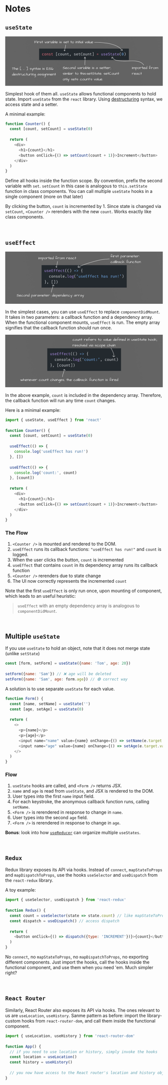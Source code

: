 # Notes

## `useState`

![img](./hooks/src/imgs/useState.webp)

Simplest hook of them all. `useState` allows functional components to hold state. Import `useState` from the `react` library. Using [destructuring](https://developer.mozilla.org/en-US/docs/Web/JavaScript/Reference/Operators/Destructuring_assignment) syntax, we access state and a setter. 

A minimal example:

```js
function Counter() {
  const [count, setCount] = useState(0) 

  return (
    <div>
      <h1>{count}</h1>
      <button onClick={() => setCount(count + 1)}>Increment</button>
    </div>
  )
}
```

Define all hooks inside the function scope. By convention, prefix the second variable with `set`. `setCount` in this case is analogous to `this.setState` function in class components. You can call multiple `useState` hooks in a single component (more on that later)

By clicking the button, `count` is incremented by 1. Since state is changed via `setCount`, `<Counter />` rerenders with the new `count`. Works exactly like class components. 

<br />

## `useEffect`

![img](./hooks/src/imgs/useEffect-1.webp)

In the simplest cases, you can use `useEffect` to replace `componentDidMount`. It takes in two parameters: a callback function and a dependency array. When the functional component mounts, `useEffect` is run. The empty array signifies that the callback function should run once. 

![img](./hooks/src/imgs/useEffect-2.webp)

In the above example, `count` is included in the dependency array. Therefore, the callback function will run any time `count` changes.

Here is a minimal example:

```js
import { useState, useEffect } from 'react' 

function Counter() {
  const [count, setCount] = useState(0)

  useEffect(() => {
    console.log('useEffect has run!')
  }, [])

  useEffect(() => {
    console.log('count:', count)
  }, [count])

  return (
    <div>
      <h1>{count}</h1>
      <button onClick={() => setCount(count + 1)}>Increment</button>
    </div>
  )
}
```

### The Flow

1. `<Counter />` is mounted and rendered to the DOM.
2. `useEffect` runs its callback functions: `"useEffect has run!"` and `count` is logged.
3. When the user clicks the button, `count` is incremented
4. `useEffect` that contains `count` in its dependency array runs its callback function 
5. `<Counter />` rerenders due to state change
6. The UI now correctly represents the incremented `count`

Note that the first `useEffect` is only run once, upon mounting of component, which leads to an useful heuristic: 

>`useEffect` with an empty dependency array is analogous to `componentDidMount`.

<br />

## Multiple `useState`

If you use `useState` to hold an object, note that it does not merge state (unlike `setState`)

```js
const [form, setForm] = useState({name: 'Tom', age: 20})

setForm({name: 'Sam'}) // ❌ age will be deleted
setForm({name: 'Sam', age: form.age}) // 🟢 correct way
```

A solution is to use separate `useState` for each value. 

```js
function Form() {
  const [name, setName] = useState('')
  const [age, setAge] = useState(0)

  return (
    <>
      <p>{name}</p>
      <p>{age}</p>
      <input name="name" value={name} onChange={() => setName(e.target.value)} />
      <input name="age" value={name} onChange={() => setAge(e.target.value)} />
    </>
  )
}
```

### Flow

1. `useState` hooks are called, and `<Form />` returns JSX.
3. `name` and `age` is read from `useState`, and JSX is rendered to the DOM.
4. User types into the first `name` input field.
5. For each keystroke, the anonymous callback function runs, calling `setName`.
6. `<Form />` is rerendered in response to change in `name`.
7. User types into the second `age` field.
8. `<Form />` is rerendered in response to change in `age`.

**Bonus**: look into how [`useReducer`](https://reactjs.org/docs/hooks-reference.html#useeffect) can organize multiple `useStates`.

<br />

## `Redux`

Redux library exposes its API via hooks. Instead of `connect`, `mapStateToProps` and `mapDispatchToProps`, use the hooks `useSelector` and `useDispatch` from the `react-redux` library.

A toy example:

```js
import { useSelector, useDispatch } from 'react-redux'

function Redux() {
  const count = useSelector(state => state.count) // like mapStateToProps, count variable is mapped to state.count
  const dispatch = useDispatch() // access dispatch
  
  return (
    <button onClick={() => dispatch({type: 'INCREMENT'})}>{count}</button> // dispatch action
  )
}
```

No `connect`, no `mapStateToProps`, no `mapDispatchToProps`, no exporting different components. Just import the hooks, call the hooks inside the functional component, and use them when you need 'em. Much simpler right? 

<br />

## `React Router`

Similarly, React Router also exposes its API via hooks. The ones relevant to us are `useLocation`, `useHistory`. Sanme pattern as before: import the library-custom hooks from `react-router-dom`, and call them inside the functional component.

```js
import { useLocation, useHistory } from 'react-router-dom'

function App() {
  // if you need to use location or history, simply invoke the hooks
  const location = useLocation()
  const history = useHistory()
  
  // you now have access to the React router's location and history object 
}
```

